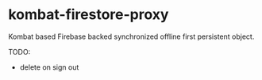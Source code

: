 # kombat-firestore-proxy

Kombat based Firebase backed synchronized offline first persistent object.

TODO:

- delete on sign out

